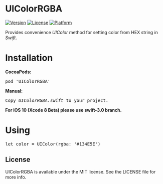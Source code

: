 # UIColorRGBA

[![Version](https://img.shields.io/cocoapods/v/UIColorRGBA.svg?style=flat)](http://cocoadocs.org/docsets/UIColorRGBA)
[![License](https://img.shields.io/cocoapods/l/UIColorRGBA.svg?style=flat)](http://cocoadocs.org/docsets/UIColorRGBA)
[![Platform](https://img.shields.io/cocoapods/p/UIColorRGBA.svg?style=flat)](http://cocoadocs.org/docsets/UIColorRGBA)

Provides convenience <i>UIColor</i> method for setting color from HEX string in <i>Swift</i>.

# Installation

<b>CocoaPods:</b>
<pre>
pod 'UIColorRGBA'
</pre>

<b>Manual:</b>
<pre>
Copy <i>UIColorRGBA.swift</i> to your project.
</pre>

<b>For iOS 10 (Xcode 8 Beta) please use swift-3.0 branch.</b>

# Using

<pre>
let color = UIColor(rgba: '#134E5E')
</pre>

## License

UIColorRGBA is available under the MIT license. See the LICENSE file for more info.
